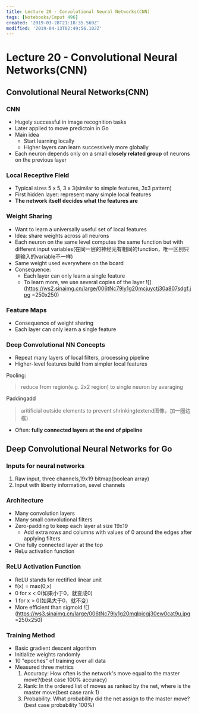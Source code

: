 ```yaml
---
title: Lecture 20 - Convolutional Neural Networks(CNN)
tags: [Notebooks/Cmput 496]
created: '2019-03-28T21:18:35.569Z'
modified: '2019-04-13T02:49:56.102Z'
---
```


# Lecture 20 - Convolutional Neural Networks(CNN)
## Convolutional Neural Networks(CNN)
### CNN 
  * Hugely successful in image recognition tasks
  * Later applied to move predictoin in Go
  * Main idea
    * Start learning locally
    * Higher layers can learn successively more globally
  * Each neuron depends only on a small **closely related group** of neurons on the previous layer
### Local Receptive Field
  * Typical sizes 5 x 5, 3 x 3(similar to simple features, 3x3 pattern)
  * First hidden layer: represent many simple local features
  * **The network itself decides what the features are**

### Weight Sharing
  * Want to learn a universally useful set of local features
  * Idea: share weights across all neurons
  * Each neuron on the same level computes the same function but with different input variables(在同一层的神经元有相同的function，唯一区别只是输入的variable不一样)
  * Same weight used everywhere on the board
  * Consequence:
    * Each layer can only learn a single feature
    * To learn more, we use several copies of the layer
  ![](https://ws2.sinaimg.cn/large/006tNc79ly1g20mcjuyctj30a807sdgf.jpg =250x250)

### Feature Maps
  * Consequence of weight sharing
  * Each layer can only learn a single feature

### Deep Convolutional NN Concepts
  * Repeat many layers of local filters, processing pipeline
  * Higher-level features build from simpler local features

Pooling:
> reduce from region(e.g. 2x2 region) to single neuron by averaging

Paddingadd
> aritificial outside elements to prevent shrinking(extend图像，加一圈边框)

  * Often: **fully connected layers at the end of pipeline**

## Deep Convolutional Neural Networks for Go
### Inputs for neural networks
  1. Raw input, three channels,19x19 bitmap(boolean array)
  2. Input with liberty information, sevel channels

### Architecture
  * Many convolution layers
  * Many small convolutional filters
  * Zero-padding to keep each layer at size 19x19
    * Add extra rows and columns with values of 0 around the edges after applying filters
  * One fully connected layer at the top
  * ReLu activation function

### ReLU Activation Function
  * ReLU stands for rectified linear unit
  * f(x) = max(0,x)
  * 0 for x < 0(如果小于0，就变成0)
  * 1 for x > 0(如果大于0，就不变)
  * More efficient than sigmoid
  ![](https://ws3.sinaimg.cn/large/006tNc79ly1g20mqlpicgj30ew0cat9u.jpg =250x250)

### Training Method
  * Basic gradient descent algorithm
  * Initialize weights randomly
  * 10 "epoches" of training over all data
  * Measured three metrics
    1. Accuracy: How often is the network's move equal to the master move?(best case 100% accuracy)
    2. Rank: In the ordered list of moves as ranked by the net, where is the master move(best case rank 1)
    3. Probability: What probability did the net assign to the master move?(best case probability 100%)


